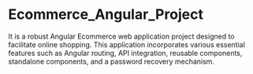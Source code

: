 # Ecommerce_Angular_Project
It is a robust Angular Ecommerce web application project designed to facilitate online shopping. This application incorporates various essential features such as Angular routing, API integration, reusable components, standalone components, and a password recovery mechanism.

